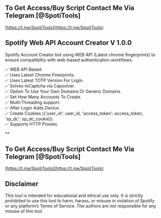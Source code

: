 ## To Get Access/Buy Script Contact Me Via Telegram [@SpotiTools]

[https://t.me/SpotiTools](https://t.me/SpotiTools)

## Spotify Web API Account Creator V 1.0.0
Spotify Account Creator bot using WEB API (Latest chrome fingerprints) to ensure  compatibility with web-based authentication workflows.

:white_check_mark:  WEB API Based.  
:white_check_mark:  Uses Latest Chrome Finerprints.  
:white_check_mark:  Uses Latest TOTP Version For Login.  
:white_check_mark:  Solves reCaptcha via Capsolver.  
:white_check_mark:  Option To Use Your Own Domains Or Generic Domains.  
:white_check_mark:  Set How Many Accounts To Create.  
:white_check_mark:  Multi-Threading support.  
:white_check_mark:  After Login Adds Device.  
:white_check_mark:  Create Cookies ({'user_id': user_id, 'access_token': access_token, 'sp_dc': sp_dc_cookie}).  
:white_check_mark:  Supports HTTP Proxies.  

**


## To Get Access/Buy Script Contact Me Via Telegram [@SpotiTools]

[https://t.me/SpotiTools](https://t.me/SpotiTools)

## Disclaimer

This tool is intended for educational and ethical use only. It is strictly prohibited to use this tool to harm, harass, or misuse in violation of Spotify or any platform’s Terms of Service. The authors are not responsible for any misuse of this tool.



 
